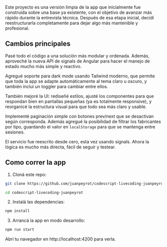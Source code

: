 
Este proyecto es una versión limpia de la app que inicialmente fue construida sobre una base ya existente, con el objetivo de avanzar más rápido durante la entrevista técnica. Después de esa etapa inicial, decidí reestructurarla completamente para dejar algo más mantenible y profesional.

## Cambios principales

Pasé todo el código a una solución más modular y ordenada. Además, aproveché la nueva API de signals de Angular para hacer el manejo de estado mucho más simple y reactivo.

Agregué soporte para dark mode usando Tailwind moderno, que permite que toda la app se adapte automáticamente al tema claro u oscuro, y también incluí un toggler para cambiar entre ellos.

También mejoré la UI: rediseñé estilos, ajusté los componentes para que respondan bien en pantallas pequeñas (ya es totalmente responsive), y reorganicé la estructura visual para que todo sea más claro y usable.

Implementé paginación simple con botones prev/next que se desactivan según corresponda. Además agregué la posibilidad de filtrar los fabricantes por tipo, guardando el valor en `localStorage` para que se mantenga entre sesiones.

El servicio fue reescrito desde cero, esta vez usando signals. Ahora la lógica es mucho más directa, fácil de seguir y testear.

## Como correr la app

1. Cloná este repo:

```bash
git clone https://github.com/juanpeyrot/codescript-livecoding-juanpeyrot

cd codescript-livecoding-juanpeyrot
```

2. Instalá las dependencias:

```bash
npm install
```

3. Arrancá la app en modo desarrollo:

```bash
npm run start
```

Abrí tu navegador en http://localhost:4200 para verla.